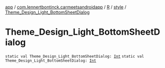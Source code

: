 [app](../../../index.md) / [com.lennertbontinck.carmeetsandroidapp](../../index.md) / [R](../index.md) / [style](index.md) / [Theme_Design_Light_BottomSheetDialog](./-theme_-design_-light_-bottom-sheet-dialog.md)

# Theme_Design_Light_BottomSheetDialog

`static val Theme_Design_Light_BottomSheetDialog: `[`Int`](https://kotlinlang.org/api/latest/jvm/stdlib/kotlin/-int/index.html)
`static val Theme_Design_Light_BottomSheetDialog: `[`Int`](https://kotlinlang.org/api/latest/jvm/stdlib/kotlin/-int/index.html)